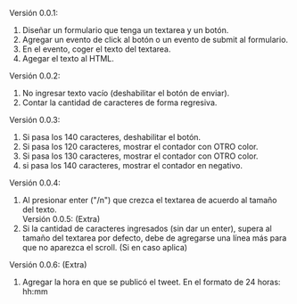Versión 0.0.1:<br>
<ol>
<li>Diseñar un formulario que tenga un textarea y un botón.</li>
<li>Agregar un evento de click al botón o un evento de submit al formulario.</li>
<li>En el evento, coger el texto del textarea.</li>
<li>Agegar el texto al HTML.</li>
</ol>
Versión 0.0.2:
<ol>
<li>No ingresar texto vacío (deshabilitar el botón de enviar).</li>
<li>Contar la cantidad de caracteres de forma regresiva.</li>
</ol>
Versión 0.0.3:
<ol>
<li>Si pasa los 140 caracteres, deshabilitar el botón.</li>
<li>Si pasa los 120 caracteres, mostrar el contador con OTRO color.</li>
<li>Si pasa los 130 caracteres, mostrar el contador con OTRO color.</li>
<li>si pasa los 140 caracteres, mostrar el contador en negativo.</li>
</ol>
Versión 0.0.4:
<ol>
<li>Al presionar enter ("/n") que crezca el textarea de acuerdo al tamaño del texto.</li>
Versión 0.0.5: (Extra)
<li>Si la cantidad de caracteres ingresados (sin dar un enter), supera al tamaño del
textarea por defecto, debe de agregarse una línea más para que no aparezca el scroll.
(Si en caso aplica)</li>
</ol>
Versión 0.0.6: (Extra)
<ol>
<li>Agregar la hora en que se publicó el tweet. En el formato de 24 horas: hh:mm</li>
</ol>

